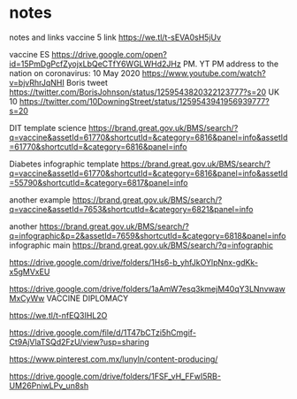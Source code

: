 # notes
notes and links
vaccine 5 link https://we.tl/t-sEVA0sH5jUv


vaccine ES https://drive.google.com/open?id=15PmDgPcfZyojxLbQeCTfY6WGLWHd2JHz
PM. YT PM address to the nation on coronavirus: 10 May 2020 https://www.youtube.com/watch?v=bjvRhrJqNHI
Boris tweet https://twitter.com/BorisJohnson/status/1259543820322123777?s=20
UK 10 https://twitter.com/10DowningStreet/status/1259543941956939777?s=20


DIT template science https://brand.great.gov.uk/BMS/search/?q=vaccine&assetId=61770&shortcutId=&category=6816&panel=info&assetId=61770&shortcutId=&category=6816&panel=info

Diabetes infographic template https://brand.great.gov.uk/BMS/search/?q=vaccine&assetId=61770&shortcutId=&category=6816&panel=info&assetId=55790&shortcutId=&category=6817&panel=info

another example https://brand.great.gov.uk/BMS/search/?q=vaccine&assetId=7653&shortcutId=&category=6821&panel=info

another https://brand.great.gov.uk/BMS/search/?q=infographic&p=2&assetId=7659&shortcutId=&category=6818&panel=info
 infographic main https://brand.great.gov.uk/BMS/search/?q=infographic
 
 https://drive.google.com/drive/folders/1Hs6-b_yhfJkOYlpNnx-gdKk-x5gMVxEU
 
 https://drive.google.com/drive/folders/1aAmW7esq3kmejM40qY3LNnvwawMxCyWw VACCINE DIPLOMACY

https://we.tl/t-nfEQ3IHL2O 

https://drive.google.com/file/d/1T47bCTzi5hCmgif-Ct9AjVlaTSQd2FzU/view?usp=sharing 

https://www.pinterest.com.mx/lunyln/content-producing/

https://drive.google.com/drive/folders/1FSF_vH_FFwI5RB-UM26PniwLPv_un8sh
